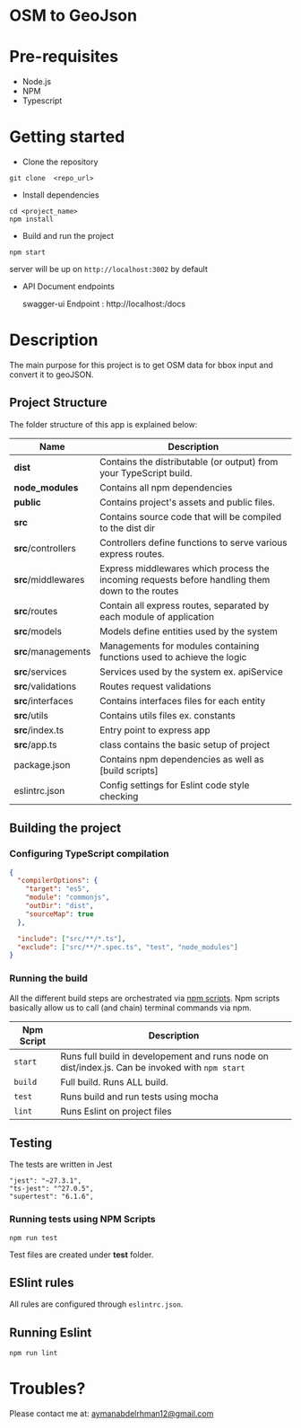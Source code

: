 # OSM to GeoJson

# Pre-requisites

- Node.js
- NPM
- Typescript

# Getting started

- Clone the repository

```
git clone  <repo_url>
```

- Install dependencies

```
cd <project_name>
npm install
```

- Build and run the project

```
npm start
```

server will be up on `http://localhost:3002` by default

- API Document endpoints


  swagger-ui  Endpoint : http://localhost:<default port or configured port>/docs 


# Description

The main purpose for this project is to get OSM data for bbox input and convert it to geoJSON. 


## Project Structure

The folder structure of this app is explained below:

| Name                | Description                                                                                      |
| ------------------- | ------------------------------------------------------------------------------------------------ | 
| **dist**            | Contains the distributable (or output) from your TypeScript build.                               |
| **node_modules**    | Contains all npm dependencies                                                                    |
| **public**          | Contains project's assets and public files.                                                      |
| **src**             | Contains source code that will be compiled to the dist dir                                       |
| **src**/controllers | Controllers define functions to serve various express routes.                                    |
| **src**/middlewares | Express middlewares which process the incoming requests before handling them down to the routes  |
| **src**/routes      | Contain all express routes, separated by each module of application                              |
| **src**/models      | Models define entities used by the system                                                        |
| **src**/managements | Managements for modules containing functions used to achieve the logic                           |
| **src**/services    | Services used by the system ex. apiService                                                     |
| **src**/validations | Routes request validations                                                                       |
| **src**/interfaces  | Contains interfaces files for each entity                                                        |
| **src**/utils       | Contains utils files ex. constants                                                                 |
| **src**/index.ts    | Entry point to express app                                                                       |
| **src**/app.ts      | class contains the basic setup of project                                                        |
| package.json        | Contains npm dependencies as well as [build scripts]                                             |
| eslintrc.json       | Config settings for Eslint code style checking                                                   |

## Building the project

### Configuring TypeScript compilation

```json
{
  "compilerOptions": {
    "target": "es5",
    "module": "commonjs",
    "outDir": "dist",
    "sourceMap": true
  },

  "include": ["src/**/*.ts"],
  "exclude": ["src/**/*.spec.ts", "test", "node_modules"]
}
```

### Running the build

All the different build steps are orchestrated via [npm scripts](https://docs.npmjs.com/misc/scripts).
Npm scripts basically allow us to call (and chain) terminal commands via npm.

| Npm Script   | Description                                                                     |
| ------------ | ------------------------------------------------------------------------------- |
| `start`      | Runs full build in developement and runs node on dist/index.js. Can be invoked with `npm start` |
| `build`      | Full build. Runs ALL build.                                                     |
| `test`       | Runs build and run tests using mocha                                            |
| `lint`       | Runs Eslint on project files                                                    |


## Testing

The tests are written in Jest

```
"jest": "~27.3.1",
"ts-jest": "^27.0.5",
"supertest": "6.1.6",
```

### Running tests using NPM Scripts

```
npm run test
```

Test files are created under __test__ folder.

## ESlint rules

All rules are configured through `eslintrc.json`.

## Running Eslint

```
npm run lint
```

# Troubles?

Please contact me at: aymanabdelrhman12@gmail.com